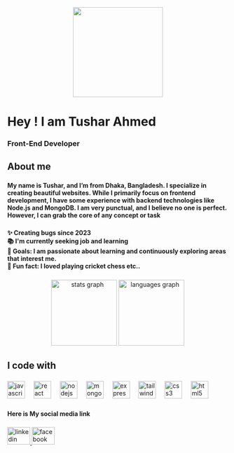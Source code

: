 <div align="center">
  <img height="205" src="https://i.ibb.co.com/1YXTzcsN/github-header-image.png"  />
</div>

###

<h1 align="left">Hey ! I am Tushar Ahmed</h1>

###

<h3 align="left">Front-End Developer</h3>

###

<h2 align="left">About me</h2>

###

<h4 align="left">My name is Tushar, and I’m from Dhaka, Bangladesh. I specialize in creating beautiful websites. While I primarily focus on frontend development, I have some experience with backend technologies like Node.js and MongoDB.  I am very punctual, and I believe no one is perfect. However, I can grab the core of any concept or task</h4>

###

<h4 align="left">✨ Creating bugs since 2023<br>📚 I'm currently seeking job and learning <br>🎯 Goals: I am passionate about learning and continuously exploring areas that interest me.<br>🎲 Fun fact: I loved playing cricket chess etc..</h4>

###

<div align="center">
  <img src="https://github-readme-stats.vercel.app/api?username=tushar54&hide_title=false&hide_rank=false&show_icons=true&include_all_commits=true&count_private=true&disable_animations=false&theme=dracula&locale=en&hide_border=false&order=1" height="150" alt="stats graph"  />
  <img src="https://github-readme-stats.vercel.app/api/top-langs?username=tushar54&locale=en&hide_title=false&layout=compact&card_width=320&langs_count=5&theme=dracula&hide_border=false&order=2" height="150" alt="languages graph"  />
</div>

###

<h2 align="left">I code with</h2>

###

<div align="left">
  <img src="https://cdn.jsdelivr.net/gh/devicons/devicon/icons/javascript/javascript-original.svg" height="40" alt="javascript logo"  />
  <img width="12" />
  <img src="https://cdn.jsdelivr.net/gh/devicons/devicon/icons/react/react-original.svg" height="40" alt="react logo"  />
  <img width="12" />
  <img src="https://cdn.jsdelivr.net/gh/devicons/devicon/icons/nodejs/nodejs-original.svg" height="40" alt="nodejs logo"  />
  <img width="12" />
  <img src="https://cdn.jsdelivr.net/gh/devicons/devicon/icons/mongodb/mongodb-original.svg" height="40" alt="mongodb logo"  />
  <img width="12" />
  <img src="https://cdn.jsdelivr.net/gh/devicons/devicon/icons/express/express-original.svg" height="40" alt="express logo"  />
  <img width="12" />
  <img src="https://cdn.jsdelivr.net/gh/devicons/devicon/icons/tailwindcss/tailwindcss-original-wordmark.svg" height="40" alt="tailwindcss logo"  />
  <img width="12" />
  <img src="https://cdn.jsdelivr.net/gh/devicons/devicon/icons/css3/css3-original.svg" height="40" alt="css3 logo"  />
  <img width="12" />
  <img src="https://cdn.jsdelivr.net/gh/devicons/devicon/icons/html5/html5-original.svg" height="40" alt="html5 logo"  />
</div>

###

<h4 align="left">Here is My social media link</h4>

###

<div align="left">
  <a href="https://www.linkedin.com/in/tushar-ahmed-49b9a1337/" target="_blank">
    <img src="https://raw.githubusercontent.com/maurodesouza/profile-readme-generator/master/src/assets/icons/social/linkedin/default.svg" width="52" height="40" alt="linkedin logo"  />
  </a>
  <a href="https://www.facebook.com/tushar.ahmed.52289" target="_blank">
    <img src="https://raw.githubusercontent.com/maurodesouza/profile-readme-generator/master/src/assets/icons/social/facebook/default.svg" width="52" height="40" alt="facebook logo"  />
  </a>
</div>

###
